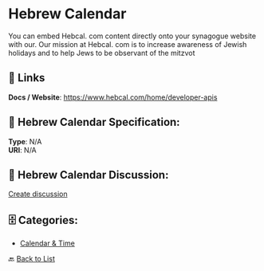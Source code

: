 # Hebrew Calendar


You can embed Hebcal. com content directly onto your synagogue website with our. Our mission at Hebcal. com is to increase awareness of Jewish holidays and to help Jews to be observant of the mitzvot

##  🔗 Links
**Docs / Website**: https://www.hebcal.com/home/developer-apis

## 🧬 Hebrew Calendar Specification:
**Type**: N/A  
**URI**: N/A

## 💬 Hebrew Calendar Discussion:
[Create discussion](https://github.com/apis-list/apis-list/discussions/new)

## 🗄️ Categories:
- [Calendar & Time](https://github.com/apis-list/apis-list#calendar--time-)




🔙 [Back to List](https://github.com/apis-list/apis-list)
